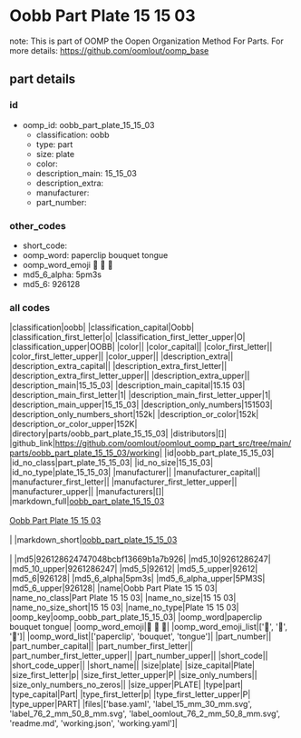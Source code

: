 # Oobb Part Plate 15 15 03  

note: This is part of OOMP the Oopen Organization Method For Parts. For more details: https://github.com/oomlout/oomp_base

##  part details





### id
* oomp_id: oobb_part_plate_15_15_03
  * classification: oobb
  * type: part
  * size: plate
  * color: 
  * description_main: 15_15_03
  * description_extra: 
  * manufacturer: 
  * part_number: 

### other_codes
* short_code: 
* oomp_word: paperclip bouquet tongue
* oomp_word_emoji :paperclip: :bouquet: :tongue:
* md5_6_alpha: 5pm3s
* md5_6: 926128

### all codes 
|classification|oobb|
|classification_capital|Oobb|
|classification_first_letter|o|
|classification_first_letter_upper|O|
|classification_upper|OOBB|
|color||
|color_capital||
|color_first_letter||
|color_first_letter_upper||
|color_upper||
|description_extra||
|description_extra_capital||
|description_extra_first_letter||
|description_extra_first_letter_upper||
|description_extra_upper||
|description_main|15_15_03|
|description_main_capital|15.15 03|
|description_main_first_letter|1|
|description_main_first_letter_upper|1|
|description_main_upper|15_15_03|
|description_only_numbers|151503|
|description_only_numbers_short|152k|
|description_or_color|152k|
|description_or_color_upper|152K|
|directory|parts/oobb_part_plate_15_15_03|
|distributors|[]|
|github_link|https://github.com/oomlout/oomlout_oomp_part_src/tree/main/parts/oobb_part_plate_15_15_03/working|
|id|oobb_part_plate_15_15_03|
|id_no_class|part_plate_15_15_03|
|id_no_size|15_15_03|
|id_no_type|plate_15_15_03|
|manufacturer||
|manufacturer_capital||
|manufacturer_first_letter||
|manufacturer_first_letter_upper||
|manufacturer_upper||
|manufacturers|[]|
|markdown_full|[oobb_part_plate_15_15_03](https://github.com/oomlout/oomlout_oomp_part_src/tree/main/parts/oobb_part_plate_15_15_03/working)<br>[](https://github.com/oomlout/oomlout_oomp_part_src/tree/main/parts/oobb_part_plate_15_15_03/working)<br>[Oobb Part Plate 15 15 03](https://github.com/oomlout/oomlout_oomp_part_src/tree/main/parts/oobb_part_plate_15_15_03/working)<br><br>|
|markdown_short|[oobb_part_plate_15_15_03](https://github.com/oomlout/oomlout_oomp_part_src/tree/main/parts/oobb_part_plate_15_15_03/working)<br><br>|
|md5|926128624747048bcbf13669b1a7b926|
|md5_10|9261286247|
|md5_10_upper|9261286247|
|md5_5|92612|
|md5_5_upper|92612|
|md5_6|926128|
|md5_6_alpha|5pm3s|
|md5_6_alpha_upper|5PM3S|
|md5_6_upper|926128|
|name|Oobb Part Plate 15 15 03|
|name_no_class|Part Plate 15 15 03|
|name_no_size|15 15 03|
|name_no_size_short|15 15 03|
|name_no_type|Plate 15 15 03|
|oomp_key|oomp_oobb_part_plate_15_15_03|
|oomp_word|paperclip bouquet tongue|
|oomp_word_emoji|:paperclip: :bouquet: :tongue:|
|oomp_word_emoji_list|[':paperclip:', ':bouquet:', ':tongue:']|
|oomp_word_list|['paperclip', 'bouquet', 'tongue']|
|part_number||
|part_number_capital||
|part_number_first_letter||
|part_number_first_letter_upper||
|part_number_upper||
|short_code||
|short_code_upper||
|short_name||
|size|plate|
|size_capital|Plate|
|size_first_letter|p|
|size_first_letter_upper|P|
|size_only_numbers||
|size_only_numbers_no_zeros||
|size_upper|PLATE|
|type|part|
|type_capital|Part|
|type_first_letter|p|
|type_first_letter_upper|P|
|type_upper|PART|
|files|['base.yaml', 'label_15_mm_30_mm.svg', 'label_76_2_mm_50_8_mm.svg', 'label_oomlout_76_2_mm_50_8_mm.svg', 'readme.md', 'working.json', 'working.yaml']|
